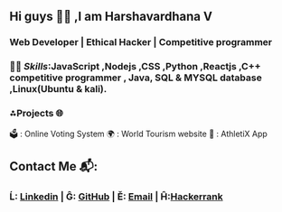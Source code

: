  ## Hi guys 🙋‍♂️ ,I am Harshavardhana V 
### Web Developer | Ethical Hacker | Competitive programmer

### 🐦‍🔥 *Skills*:JavaScript ,Nodejs ,CSS ,Python ,Reactjs ,C++ competitive programmer , Java, SQL & MYSQL database ,Linux(Ubuntu & kali).
### ⁂Projects 🌐 
🗳️ : Online Voting System 
🌍 :  World Tourism website 
🏅 : AthletiX App 
## Contact Me 📬:
### Ĺ: [Linkedin](https://www.linkedin.com/in/harshavardhana-v-6a4862325/) | Ĝ: [GitHub](https://github.com/Harshavardhana-v/project-profile.git) | Ě: [Email](harshavardhana4nov@gmail.com) | Ĥ:[Hackerrank](https://www.hackerrank.com/dashboard)






